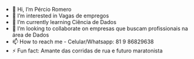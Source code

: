 - 👋 Hi, I’m Pércio Romero
- 👔 I’m interested in Vagas de empregos
- 🌱 I’m currently learning Ciência de Dados
- 💞️ I’m looking to collaborate on empresas que buscam profissionais na área de Dados
- 📫 How to reach me - Celular/Whatsapp: 81 9 86829638
- ⚡ Fun fact: Amante das corridas de rua e futuro maratonista 

<!---
romero1992/romero1992 is a ✨ special ✨ repository because its `README.md` (this file) appears on your GitHub profile.
You can click the Preview link to take a look at your changes.
--->

